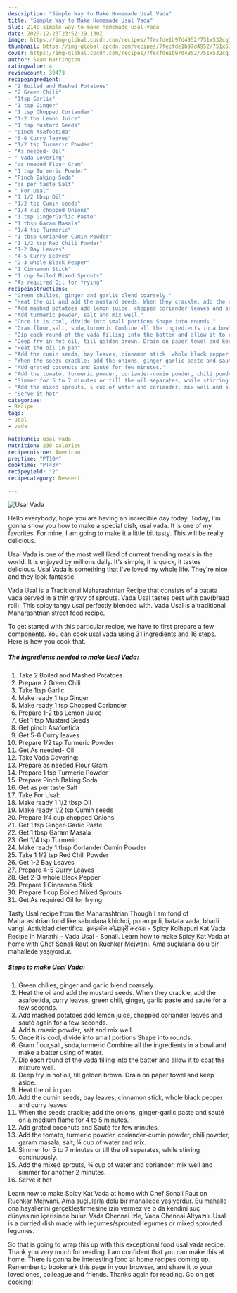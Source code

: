 ```yaml
---
description: "Simple Way to Make Homemade Usal Vada"
title: "Simple Way to Make Homemade Usal Vada"
slug: 2140-simple-way-to-make-homemade-usal-vada
date: 2020-12-23T23:52:29.130Z
image: https://img-global.cpcdn.com/recipes/7fecfde1b97d4952/751x532cq70/usal-vada-recipe-main-photo.jpg
thumbnail: https://img-global.cpcdn.com/recipes/7fecfde1b97d4952/751x532cq70/usal-vada-recipe-main-photo.jpg
cover: https://img-global.cpcdn.com/recipes/7fecfde1b97d4952/751x532cq70/usal-vada-recipe-main-photo.jpg
author: Sean Harrington
ratingvalue: 4
reviewcount: 39473
recipeingredient:
- "2 Boiled and Mashed Potatoes"
- "2 Green Chili"
- "1tsp Garlic"
- "1 tsp Ginger"
- "1 tsp Chopped Coriander"
- "1-2 tbs Lemon Juice"
- "1 tsp Mustard Seeds"
- "pinch Asafoetida"
- "5-6 Curry leaves"
- "1/2 tsp Turmeric Powder"
- "As needed- Oil"
- " Vada Covering"
- "as needed Flour Gram"
- "1 tsp Turmeric Powder"
- "Pinch Baking Soda"
- "as per taste Salt"
- " For Usal"
- "1 1/2 tbsp Oil"
- "1/2 tsp Cumin seeds"
- "1/4 cup chopped Onions"
- "1 tsp GingerGarlic Paste"
- "1 tbsp Garam Masala"
- "1/4 tsp Turmeric"
- "1 tbsp Coriander Cumin Powder"
- "1 1/2 tsp Red Chili Powder"
- "1-2 Bay Leaves"
- "4-5 Curry Leaves"
- "2-3 whole Black Pepper"
- "1 Cinnamon Stick"
- "1 cup Boiled Mixed Sprouts"
- "As required Oil for frying"
recipeinstructions:
- "Green chilies, ginger and garlic blend coarsely."
- "Heat the oil and add the mustard seeds. When they crackle, add the asafoetida, curry leaves, green chili, ginger, garlic paste and sauté for a few seconds."
- "Add mashed potatoes add lemon juice, chopped coriander leaves and sauté again for a few seconds."
- "Add turmeric powder, salt and mix well."
- "Once it is cool, divide into small portions Shape into rounds."
- "Gram flour,salt, soda,turmeric Combine all the ingredients in a bowl and make a batter using of water."
- "Dip each round of the vada filling into the batter and allow it to coat the mixture well."
- "Deep fry in hot oil, till golden brown. Drain on paper towel and keep aside."
- "Heat the oil in pan"
- "Add the cumin seeds, bay leaves, cinnamon stick, whole black pepper and curry leaves."
- "When the seeds crackle; add the onions, ginger-garlic paste and sauté on a medium flame for 4 to 5 minutes."
- "Add grated coconuts and Sauté for few minutes."
- "Add the tomato, turmeric powder, coriander-cumin powder, chili powder, garam masala, salt, ¼ cup of water and mix."
- "Simmer for 5 to 7 minutes or till the oil separates, while stirring continuously."
- "Add the mixed sprouts, ¾ cup of water and coriander, mix well and simmer for another 2 minutes."
- "Serve it hot"
categories:
- Recipe
tags:
- usal
- vada

katakunci: usal vada 
nutrition: 239 calories
recipecuisine: American
preptime: "PT10M"
cooktime: "PT43M"
recipeyield: "2"
recipecategory: Dessert

---
```



![Usal Vada](https://img-global.cpcdn.com/recipes/7fecfde1b97d4952/751x532cq70/usal-vada-recipe-main-photo.jpg)

Hello everybody, hope you are having an incredible day today. Today, I'm gonna show you how to make a special dish, usal vada. It is one of my favorites. For mine, I am going to make it a little bit tasty. This will be really delicious.

Usal Vada is one of the most well liked of current trending meals in the world. It is enjoyed by millions daily. It's simple, it is quick, it tastes delicious. Usal Vada is something that I've loved my whole life. They're nice and they look fantastic.

Vada Usal is a Traditional Maharashtrian Recipe that consists of a batata vada served in a thin gravy of sprouts. Vada Usal tastes best with pav(bread roll). This spicy tangy usal perfectly blended with. Vada Usal is a traditional Maharashtrian street food recipe.


To get started with this particular recipe, we have to first prepare a few components. You can cook usal vada using 31 ingredients and 16 steps. Here is how you cook that.

<!--inarticleads1-->

##### The ingredients needed to make Usal Vada:

1. Take 2 Boiled and Mashed Potatoes
1. Prepare 2 Green Chili
1. Take 1tsp Garlic
1. Make ready 1 tsp Ginger
1. Make ready 1 tsp Chopped Coriander
1. Prepare 1-2 tbs Lemon Juice
1. Get 1 tsp Mustard Seeds
1. Get pinch Asafoetida
1. Get 5-6 Curry leaves
1. Prepare 1/2 tsp Turmeric Powder
1. Get As needed- Oil
1. Take  Vada Covering:
1. Prepare as needed Flour Gram
1. Prepare 1 tsp Turmeric Powder
1. Prepare Pinch Baking Soda
1. Get as per taste Salt
1. Take  For Usal:
1. Make ready 1 1/2 tbsp Oil
1. Make ready 1/2 tsp Cumin seeds
1. Prepare 1/4 cup chopped Onions
1. Get 1 tsp Ginger-Garlic Paste
1. Get 1 tbsp Garam Masala
1. Get 1/4 tsp Turmeric
1. Make ready 1 tbsp Coriander Cumin Powder
1. Take 1 1/2 tsp Red Chili Powder
1. Get 1-2 Bay Leaves
1. Prepare 4-5 Curry Leaves
1. Get 2-3 whole Black Pepper
1. Prepare 1 Cinnamon Stick
1. Prepare 1 cup Boiled Mixed Sprouts
1. Get As required Oil for frying


Tasty Usal recipe from the Maharashtrian Though I am fond of Maharashtrian food like sabudana khichdi, puran poli, batata vada, bharli vangi. Actividad científica. झणझणीत कोल्हापुरी कटवडा - Spicy Kolhapuri Kat Vada Recipe In Marathi - Vada Usal - Sonali. Learn how to make Spicy Kat Vada at home with Chef Sonali Raut on Ruchkar Mejwani. Ama suçlularla dolu bir mahallede yaşıyordur. 

<!--inarticleads2-->

##### Steps to make Usal Vada:

1. Green chilies, ginger and garlic blend coarsely.
1. Heat the oil and add the mustard seeds. When they crackle, add the asafoetida, curry leaves, green chili, ginger, garlic paste and sauté for a few seconds.
1. Add mashed potatoes add lemon juice, chopped coriander leaves and sauté again for a few seconds.
1. Add turmeric powder, salt and mix well.
1. Once it is cool, divide into small portions Shape into rounds.
1. Gram flour,salt, soda,turmeric Combine all the ingredients in a bowl and make a batter using of water.
1. Dip each round of the vada filling into the batter and allow it to coat the mixture well.
1. Deep fry in hot oil, till golden brown. Drain on paper towel and keep aside.
1. Heat the oil in pan
1. Add the cumin seeds, bay leaves, cinnamon stick, whole black pepper and curry leaves.
1. When the seeds crackle; add the onions, ginger-garlic paste and sauté on a medium flame for 4 to 5 minutes.
1. Add grated coconuts and Sauté for few minutes.
1. Add the tomato, turmeric powder, coriander-cumin powder, chili powder, garam masala, salt, ¼ cup of water and mix.
1. Simmer for 5 to 7 minutes or till the oil separates, while stirring continuously.
1. Add the mixed sprouts, ¾ cup of water and coriander, mix well and simmer for another 2 minutes.
1. Serve it hot


Learn how to make Spicy Kat Vada at home with Chef Sonali Raut on Ruchkar Mejwani. Ama suçlularla dolu bir mahallede yaşıyordur. Bu mahalle ona hayallerini gerçekleştirmesine izin vermez ve o da kendini suç dünyasının içerisinde bulur. Vada Chennai İzle, Vada Chennai Altyazılı. Usal is a curried dish made with legumes/sprouted legumes or mixed sprouted legumes. 

So that is going to wrap this up with this exceptional food usal vada recipe. Thank you very much for reading. I am confident that you can make this at home. There is gonna be interesting food at home recipes coming up. Remember to bookmark this page in your browser, and share it to your loved ones, colleague and friends. Thanks again for reading. Go on get cooking!
